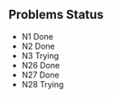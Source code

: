 Problems    Status
------ 

* N1          Done
* N2          Done
* N3         Trying
* N26         Done
* N27         Done
* N28        Trying
